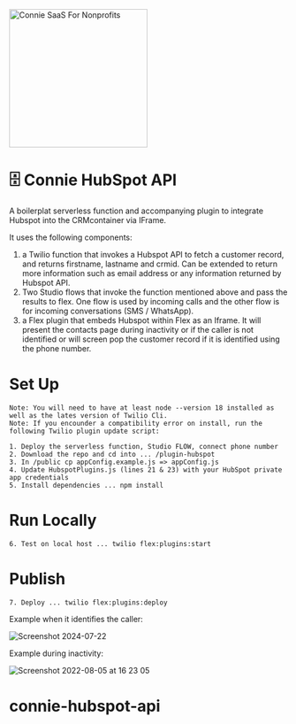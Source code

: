 <a  href="https://www.connieconnect.com">
<img  src="https://i.postimg.cc/MGd7M6Cp/connie-logo-white-thin-deja-Vu-Sans.png"  alt="Connie SaaS For Nonprofits"  width="250"  />
</a>

# 🗄️ Connie HubSpot API

A boilerplat serverless function and accompanying plugin to integrate Hubspot into the CRMcontainer via IFrame. 

It uses the following components:

1. a Twilio function that invokes a Hubspot API to fetch a customer record, and returns firstname, lastname and crmid. Can be extended to return more information such as email address or any information returned by Hubspot API.
2. Two Studio flows that invoke the function mentioned above and pass the results to flex. One flow is used by incoming calls and the other flow is for incoming conversations (SMS / WhatsApp).
3. a Flex plugin that embeds Hubspot within Flex as an Iframe. It will present the contacts page during inactivity or if the caller is not identified or will screen pop the customer record if it is identified using the phone number.

# Set Up

    Note: You will need to have at least node --version 18 installed as well as the lates version of Twilio Cli.
    Note: If you encounder a compatibility error on install, run the following Twilio plugin update script:

    1. Deploy the serverless function, Studio FLOW, connect phone number
    2. Download the repo and cd into ... /plugin-hubspot
    3. In /public cp appConfig.example.js => appConfig.js
    4. Update HubspotPlugins.js (lines 21 & 23) with your HubSpot private app credentials
    5. Install dependencies ... npm install

# Run Locally

    6. Test on local host ... twilio flex:plugins:start

# Publish

    7. Deploy ... twilio flex:plugins:deploy

Example when it identifies the caller:

![Screenshot 2024-07-22](https://i.postimg.cc/Kz6BW5TP/connie-voice-hubspot-integration-800x375.jpg)

Example during inactivity:

![Screenshot 2022-08-05 at 16 23 05](https://i.postimg.cc/j2YncSVv/connie-voice-hubspot-integration-no-task.jpg)

# connie-hubspot-api
